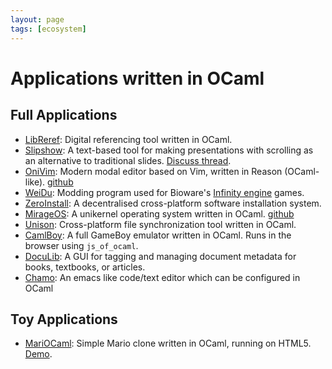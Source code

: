 ```yaml
---
layout: page
tags: [ecosystem]
---
```


# Applications written in OCaml

## Full Applications

* [LibReref](https://gitlab.com/gopiandcode/libre-ref):
Digital referencing tool written in OCaml.
* [Slipshow](https://github.com/panglesd/slipshow):
A text-based tool for making presentations with scrolling as an alternative to traditional slides.
[Discuss thread](https://discuss.ocaml.org/t/ann-libreref-lablgtk-based-digital-reference-tool-application/).
* [OniVim](https://onivim.io/):
Modern modal editor based on Vim, written in Reason (OCaml-like).
[github](https://github.com/onivim/oni2)
* [WeiDu](https://github.com/WeiDUorg/weidu):
Modding program used for Bioware's [Infinity engine](https://baldursgate.fandom.com/wiki/Infinity_Engine) games.
* [ZeroInstall](https://0install.net/):
A decentralised cross-platform software installation system.
* [MirageOS](https://mirage.io/):
A unikernel operating system written in OCaml.
[github](https://github.com/mirage/mirage)
* [Unison](https://github.com/bcpierce00/unison#unison-file-synchronizer):
Cross-platform file synchronization tool written in OCaml.
* [CamlBoy](https://github.com/linoscope/CAMLBOY/):
A full GameBoy emulator written in OCaml. 
Runs in the browser using `js_of_ocaml`.
* [DocuLib](https://github.com/nguermond/doculib):
A GUI for tagging and managing document metadata for books, textbooks, or articles.
* [Chamo](https://zoggy.frama.io/chamo/): An emacs like code/text editor which can be configured in OCaml 


## Toy Applications

* [MariOCaml](https://github.com/mahsu/MariOCaml):
Simple Mario clone written in OCaml, running on HTML5.
[Demo](https://mahsu.github.io/mariocaml/).
